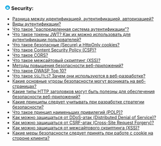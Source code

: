 <h3>
  <img src="../assets/Security.png" width="16" height="16" />
  <span>Security:</span>
</h3>

- [Разница между идентификацией, аутентификацией, авторизацией?](https://youtu.be/-mWa7erZu64?t=735)
- [Виды аутентификации?](https://youtu.be/-mWa7erZu64?t=770)
- [Что такое "распределенная система аутентификации"?](https://youtu.be/RKFu0MC1aUs?t=793)
- [Что такое токены JWT? Как их можно использовать для аутентификации пользователей?](https://youtu.be/3bC0orWHc5g?t=771)
- [Что такое безопасные (Secure) и HttpOnly cookies?](https://youtu.be/ovV8GhIkzBE?t=158)
- [Что такое Content Security Policy (CSP)?](https://youtu.be/ovV8GhIkzBE?t=231)
- [Что такое CORS?](https://youtu.be/w-vUj0gHGgg?t=360)
- [Что такое межсайтовый скриптинг (XSS)?](https://youtu.be/ovV8GhIkzBE?t=292)
- [Методы повышения безопасности веб-приложений?](https://youtu.be/DZjIcc6KdjE?t=347)
- [Что такое OWASP Top 10?](https://youtu.be/DZjIcc6KdjE?t=419)
- [Что такое `SSL`/`TLS`? Зачем они используются в веб-разработке?](https://youtu.be/-mWa7erZu64?t=663)
- [Какие основные угрозы безопасности могут возникать на веб-страницах?](https://youtu.be/RKFu0MC1aUs?t=39)
- [Какие типы HTTP заголовков могут быть полезны для обеспечения безопасности веб-приложений?](https://youtu.be/RKFu0MC1aUs?t=245)
- [Какие принципы следует учитывать при разработке стратегии безопасности?](https://youtu.be/RKFu0MC1aUs?t=327)
- [Что такое принцип наименьших привилегий (POLP)?](https://youtu.be/RKFu0MC1aUs?t=430)
- [Как можно защищаться от DDoS-атак (Distributed Denial of Service)?](https://youtu.be/RKFu0MC1aUs?t=488)
- [Как можно защищаться от CSRF-атак (Cross-Site Request Forgery)?](https://youtu.be/RKFu0MC1aUs?t=590)
- [Как можно защищаться от межсайтового скриптинга (XSS)?](https://youtu.be/RKFu0MC1aUs?t=677)
- [Какие меры безопасности следует принять при работе с cookie на стороне клиента?](https://youtu.be/RKFu0MC1aUs?t=880)
